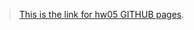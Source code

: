 

>[This is the link for hw05 GITHUB pages](https://stat545-ubc-hw-2019-20.github.io/stat545-hw-forouh/hw05/hw05.html).

